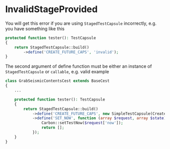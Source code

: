 # InvalidStageProvided

You will get this error if you are using `StagedTestCapsule` incorrectly, e.g. you have something like this

```php
protected function tester(): TestCapsule
{
    return StagedTestCapsule::build()
        ->define('CREATE_FUTURE_CAPS', 'invalid');
}
```

The second argument of define function must be either an instance of `StagedTestCapsule` or `callable`, e.g. valid example

```php
class GrabSeismicContentsCest extends BaseCest
{
    ...

    protected function tester(): TestCapsule
    {
        return StagedTestCapsule::build()
            ->define('CREATE_FUTURE_CAPS', new SimpleTestCapsule(CreateFutureCaps::class, CreateFutureCapsDouble::class))
            ->define('SET_NOW', function (array $request, array $state): array {
                Carbon::setTestNow($request['now']);
                return [];
            });
    }
}
```
